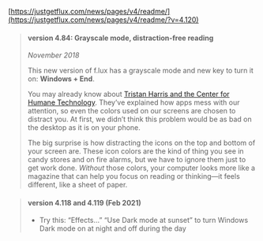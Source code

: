 
[https://justgetflux.com/news/pages/v4/readme/](https://justgetflux.com/news/pages/v4/readme/?v=4.120)

> #### version 4.84: Grayscale mode, distraction-free reading
> 
> _November 2018_  
> 
> This new version of f.lux has a grayscale mode and new key to turn it on: **Windows + End**.  
> 
> You may already know about [Tristan Harris and the Center for Humane Technology](https://humanetech.com/). They’ve explained how apps mess with our attention, so even the colors used on our screens are chosen to distract you. At first, we didn’t think this problem would be as bad on the desktop as it is on your phone.  
> 
> The big surprise is how distracting the icons on the top and bottom of your screen are. These icon colors are the kind of thing you see in candy stores and on fire alarms, but we have to ignore them just to get work done. _Without_ those colors, your computer looks more like a magazine that can help you focus on reading or thinking—it feels different, like a sheet of paper.

> #### version 4.118 and 4.119 (Feb 2021)
> 
> -   Try this: “Effects…” “Use Dark mode at sunset” to turn Windows Dark mode on at night and off during the day